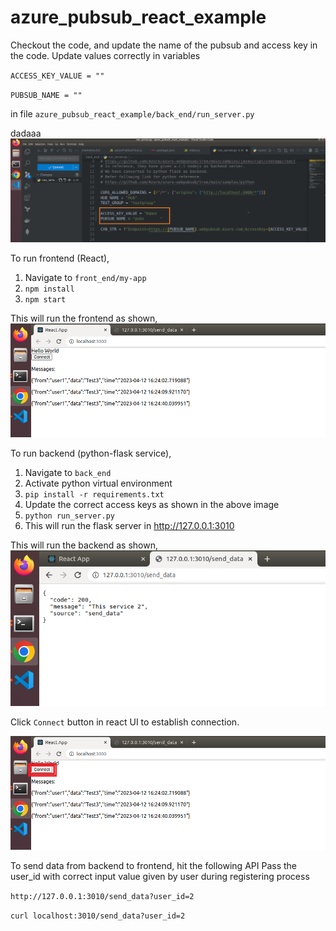 # azure_pubsub_react_example

Checkout the code, and update the name of the pubsub and access key in the code.
Update values correctly in variables

`ACCESS_KEY_VALUE = ""`

`PUBSUB_NAME = ""`

in file `azure_pubsub_react_example/back_end/run_server.py`

dadaaa
![Change_access_keys](./images/change_required_key.png)


To run frontend (React), 
1. Navigate to `front_end/my-app`
2. `npm install`
3. `npm start`

This will run the frontend as shown,
![frontend_service](./images/react_front_end.png)


To run backend (python-flask service), 
1. Navigate to `back_end`
2. Activate python virtual environment
3. `pip install -r requirements.txt`
4. Update the correct access keys as shown in the above image
5. `python run_server.py`
6. This will run the flask server in http://127.0.0.1:3010


This will run the backend as shown,
![backend_service](./images/send_data_from_backend_to_frontend.png)

Click `Connect` button in react UI to establish connection.

![react_connect](./images/react_connect.png)



To send data from backend to frontend, hit the following API
Pass the user_id with correct input value given by user during registering process

`http://127.0.0.1:3010/send_data?user_id=2`

`curl localhost:3010/send_data?user_id=2`
